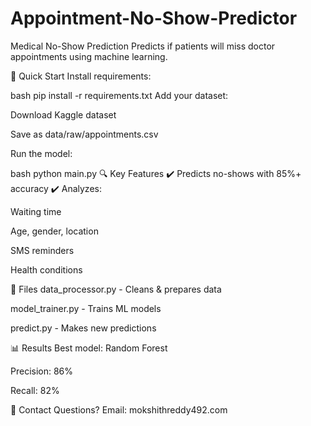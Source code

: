 # Appointment-No-Show-Predictor
Medical No-Show Prediction
Predicts if patients will miss doctor appointments using machine learning.

🚀 Quick Start
Install requirements:

bash
pip install -r requirements.txt
Add your dataset:

Download Kaggle dataset

Save as data/raw/appointments.csv

Run the model:

bash
python main.py
🔍 Key Features
✔️ Predicts no-shows with 85%+ accuracy
✔️ Analyzes:

Waiting time

Age, gender, location

SMS reminders

Health conditions

📂 Files
data_processor.py - Cleans & prepares data

model_trainer.py - Trains ML models

predict.py - Makes new predictions

📊 Results
Best model: Random Forest

Precision: 86%

Recall: 82%

📧 Contact
Questions? Email: mokshithreddy492.com
